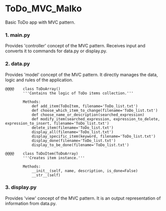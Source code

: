 # ToDo_MVC_Malko

Basic ToDo app with MVC pattern.

###         1. main.py

Provides 'controller' concept of the MVC pattern. Receives input and converts it to commands
for data.py or display.py.

###         2. data.py

Provides 'model' concept of the MVC pattern. It directly manages the data, logic and rules of the application.

    @@@@    class ToDoArray()
            '''Contains the logic of ToDo items collection.'''

            Methods:
                def add_item(ToDoItem, filename='ToDo_list.txt')
                def choose_which_item_to_change(filename='ToDo_list.txt')
                def choose_name_or_description(searched_expression)
                def modify_item(searched_expression, expression_to_delete, expression_to_insert, filename='ToDo_list.txt')
                delete_item(filename='ToDo_list.txt')
                display_all(filename='ToDo_list.txt')
                display_specific_item(keyword, filename='ToDo_list.txt')
                display_done(filename='ToDo_list.txt')
                display_to_be_done(filename='ToDo_list.txt')

    @@@@    class ToDoItem(ToDoArray)
            '''Creates item instance.'''
            
            Methods:
                __init__(self, name, description, is_done=False)
                __str__(self)

###         3. display.py

Provides 'view' concept of the MVC pattern. It is an output representation of information from data.py.


